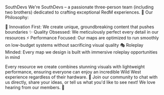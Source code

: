 SouthDevs
We're SouthDevs – a passionate three-person team (including two brothers) dedicated to crafting exceptional RedM experiences. 🤠
Our Philosophy:

🚀 Innovation First: We create unique, groundbreaking content that pushes boundaries
✨ Quality Obsessed: We meticulously perfect every detail in our resources
⚡ Performance Focused: Our maps are optimized to run smoothly on low-budget systems without sacrificing visual quality
🎭 Roleplay Minded: Every map we design is built with immersive roleplay opportunities in mind

Every resource we create combines stunning visuals with lightweight performance, ensuring everyone can enjoy an incredible Wild West experience regardless of their hardware. 🌵
Join our community to chat with us directly, share your ideas, or tell us what you'd like to see next! We love hearing from our members. 💬
